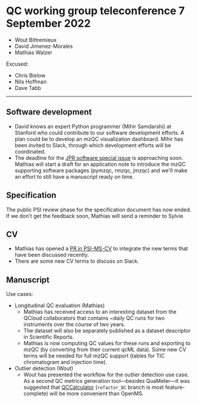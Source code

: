 # QC working group teleconference 7 September 2022

- Wout Bittremieux
- David Jimenez-Morales
- Mathias Walzer

Excused:

- Chris Bielow
- Nils Hoffman
- Dave Tabb

---

## Software development

- David knows an expert Python programmer (Mihir Samdarshi) at Stanford who could contribute to our software development efforts. A plan could be to develop an mzQC visualization dashboard. Mihir has been invited to Slack, through which development efforts will be coordinated.
- The deadline for the [JPR software special issue](https://axial.acs.org/2022/01/04/call-for-papers-third-special-issue-on-software-tools-and-resources/) is approaching soon. Mathias will start a draft for an application note to introduce the mzQC supporting software packages (pymzqc, rmzqc, jmzqc) and we'll make an effort to still have a manuscript ready on time.

## Specification

The public PSI review phase for the specification document has now ended. If we don't get the feedback soon, Mathias will send a reminder to Sylvie.

## CV

- Mathias has opened a [PR in PSI-MS-CV](https://github.com/HUPO-PSI/psi-ms-CV/pull/155) to integrate the new terms that have been discussed recently.
- There are some new CV terms to discuss on Slack.

## Manuscript

Use cases:

- Longitudinal QC evaluation (Mathias)
    - Mathias has received access to an interesting dataset from the QCloud collaborators that contains ~daily QC runs for two instruments over the course of two years.
    - The dataset will also be separately published as a dataset descriptor in Scientific Reports.
    - Mathias is now computing QC values for these runs and exporting to mzQC (by converting from their current qcML data). Some new CV terms will be needed for full mzQC support (tables for TIC chromatogram and injection time).
- Outlier detection (Wout)
    - Wout has presented the workflow for the outlier detection use case. As a second QC metrics generation tool—besides QuaMeter—it was suggested that [QCCalculator](https://github.com/bigbio/qccalculator) (`refactor_QC` branch is most feature-complete) will be more convenient than OpenMS.
